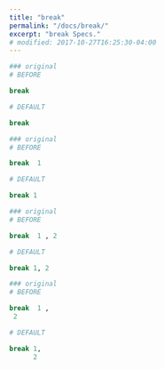 ```yaml
---
title: "break"
permalink: "/docs/break/"
excerpt: "break Specs."
# modified: 2017-10-27T16:25:30-04:00
---
```

```ruby
### original
# BEFORE

break

```
```ruby
# DEFAULT

break

```
```ruby
### original
# BEFORE

break  1

```
```ruby
# DEFAULT

break 1

```
```ruby
### original
# BEFORE

break  1 , 2

```
```ruby
# DEFAULT

break 1, 2

```
```ruby
### original
# BEFORE

break  1 , 
 2

```
```ruby
# DEFAULT

break 1,
      2
```
